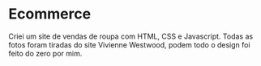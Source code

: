 # Ecommerce
Criei um site de vendas de roupa com HTML, CSS e Javascript. 
Todas as fotos foram tiradas do site Vivienne Westwood, podem todo o design foi feito do zero por mim. 
